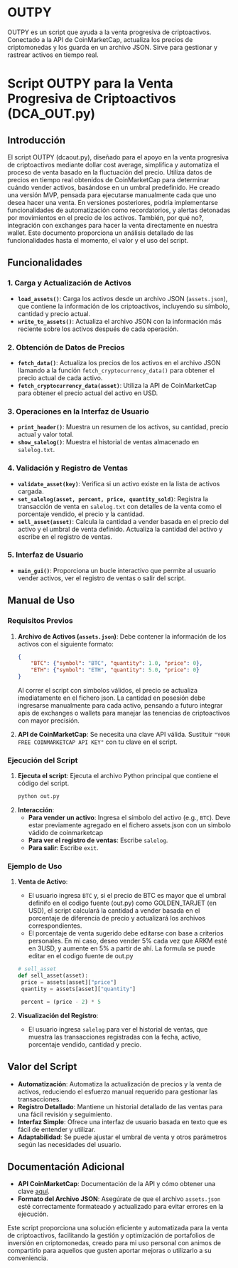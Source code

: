 # OUTPY
OUTPY es un script que ayuda a la venta progresiva de criptoactivos. Conectado a la API de CoinMarketCap, actualiza los precios de criptomonedas y los guarda en un archivo JSON. Sirve para gestionar y rastrear activos en tiempo real.

# Script OUTPY para la Venta Progresiva de Criptoactivos (DCA_OUT.py)

## Introducción

El script OUTPY (dcaout.py), diseñado para el apoyo en la venta progresiva de criptoactivos mediante dollar cost average, simplifica y automatiza el proceso de venta basado en la fluctuación del precio. Utiliza datos de precios en tiempo real obtenidos de CoinMarketCap para determinar cuándo vender activos, basándose en un umbral predefinido. He creado una versión MVP, pensada para ejecutarse manualmente cada que uno desea hacer una venta. En versiones posteriores, podría implementarse funcionalidades de automatización como recordatorios, y alertas detonadas por movimientos en el precio de los activos. También, por qué no?, integración con exchanges para hacer la venta directamente en nuestra wallet.
Este documento proporciona un análisis detallado de las funcionalidades hasta el momento, el valor y el uso del script.

## Funcionalidades

### 1. **Carga y Actualización de Activos**

- **`load_assets()`**: Carga los activos desde un archivo JSON (`assets.json`), que contiene la información de los criptoactivos, incluyendo su símbolo, cantidad y precio actual.
- **`write_to_assets()`**: Actualiza el archivo JSON con la información más reciente sobre los activos después de cada operación.

### 2. **Obtención de Datos de Precios**

- **`fetch_data()`**: Actualiza los precios de los activos en el archivo JSON llamando a la función `fetch_cryptocurrency_data()` para obtener el precio actual de cada activo.
- **`fetch_cryptocurrency_data(asset)`**: Utiliza la API de CoinMarketCap para obtener el precio actual del activo en USD.

### 3. **Operaciones en la Interfaz de Usuario**

- **`print_header()`**: Muestra un resumen de los activos, su cantidad, precio actual y valor total.
- **`show_salelog()`**: Muestra el historial de ventas almacenado en `salelog.txt`.

### 4. **Validación y Registro de Ventas**

- **`validate_asset(key)`**: Verifica si un activo existe en la lista de activos cargada.
- **`set_salelog(asset, percent, price, quantity_sold)`**: Registra la transacción de venta en `salelog.txt` con detalles de la venta como el porcentaje vendido, el precio y la cantidad.
- **`sell_asset(asset)`**: Calcula la cantidad a vender basada en el precio del activo y el umbral de venta definido. Actualiza la cantidad del activo y escribe en el registro de ventas.

### 5. **Interfaz de Usuario**

- **`main_gui()`**: Proporciona un bucle interactivo que permite al usuario vender activos, ver el registro de ventas o salir del script.

## Manual de Uso

### Requisitos Previos

1. **Archivo de Activos (`assets.json`)**: Debe contener la información de los activos con el siguiente formato:
    ```json
    {
        "BTC": {"symbol": "BTC", "quantity": 1.0, "price": 0},
        "ETH": {"symbol": "ETH", "quantity": 5.0, "price": 0}
    }
    ```
    Al correr el script con simbolos válidos, el precio se actualiza imediatamente en el fichero json. La cantidad en posesión debe ingresarse manualmente para cada activo, pensando a futuro integrar apis de exchanges o wallets para manejar las tenencias de criptoactivos con mayor precisíón.
   
3. **API de CoinMarketCap**: Se necesita una clave API válida. Sustituir `"YOUR FREE COINMARKETCAP API KEY"` con tu clave en el script.

### Ejecución del Script

1. **Ejecuta el script**: Ejecuta el archivo Python principal que contiene el código del script.
    ```bash
    python out.py
    ```
2. **Interacción**: 
    - **Para vender un activo**: Ingresa el símbolo del activo (e.g., `BTC`). Deve estar previamente agregado en el fichero assets.json con un simbolo vádido de coinmarketcap
    - **Para ver el registro de ventas**: Escribe `salelog`.
    - **Para salir**: Escribe `exit`.

### Ejemplo de Uso

1. **Venta de Activo**:
    - El usuario ingresa `BTC` y, si el precio de BTC es mayor que el umbral definifo en el codigo fuente (out.py) como GOLDEN_TARJET (en USD), el script calculará la cantidad a vender basada en el porcentaje de diferencia de precio y actualizará los archivos correspondientes.
    - El porcentaje de venta sugerido debe editarse con base a criterios personales. En mi caso, deseo vender 5% cada vez que ARKM esté en 3USD, y aumente en 5% a partir de ahí. La formula se puede editar en el codigo fuente de out.py
     ```python
    # sell_asset
    def sell_asset(asset):
      price = assets[asset]["price"]
      quantity = assets[asset]["quantity"]

      percent = (price - 2) * 5
    ``` 

2. **Visualización del Registro**:
    - El usuario ingresa `salelog` para ver el historial de ventas, que muestra las transacciones registradas con la fecha, activo, porcentaje vendido, cantidad y precio.

## Valor del Script

- **Automatización**: Automatiza la actualización de precios y la venta de activos, reduciendo el esfuerzo manual requerido para gestionar las transacciones.
- **Registro Detallado**: Mantiene un historial detallado de las ventas para una fácil revisión y seguimiento.
- **Interfaz Simple**: Ofrece una interfaz de usuario basada en texto que es fácil de entender y utilizar.
- **Adaptabilidad**: Se puede ajustar el umbral de venta y otros parámetros según las necesidades del usuario.

## Documentación Adicional

- **API CoinMarketCap**: Documentación de la API y cómo obtener una clave [aquí](https://coinmarketcap.com/api/).
- **Formato del Archivo JSON**: Asegúrate de que el archivo `assets.json` esté correctamente formateado y actualizado para evitar errores en la ejecución.

Este script proporciona una solución eficiente y automatizada para la venta de criptoactivos, facilitando la gestión y optimización de portafolios de inversión en criptomonedas, creado para mi uso personal con animos de compartirlo para aquellos que gusten aportar mejoras o utilizarlo a su conveniencia.
